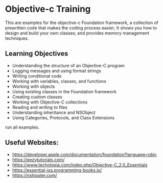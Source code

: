 # Objective-c Training
This are examples for the objective-c Foundation framework, a collection of prewritten code that makes the coding process easier; It shows you how to design and build your own classes; and provides memory management techniques.

## Learning Objectives
  - Understanding the structure of an Objective-C program
  - Logging messages and using format strings
  - Writing conditional code
  - Working with variables, classes, and functions
  - Working with objects
  - Using existing classes in the Foundation framework
  - Creating custom classes
  - Working with Objective-C collections
  - Reading and writing to files
  - Understanding inheritance and NSObject
  - Using Categories, Protocols, and Class Extensions
  
  run all examples.


## Useful Websites:

  - https://developer.apple.com/documentation/foundation?language=objc
  - https://eezytutorials.com/
  - https://www.techotopia.com/index.php/Objective-C_2.0_Essentials
  - https://essential-ios.programming-books.io/
  - https://nshipster.com/
  
